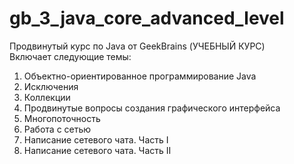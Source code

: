 # gb_3_java_core_advanced_level
Продвинутый курс по Java от GeekBrains (УЧЕБНЫЙ КУРС)  
Включает следующие темы:
1. Объектно-ориентированное программирование Java  
2. Исключения  
3. Коллекции  
4. Продвинутые вопросы создания графического интерфейса  
5. Многопоточность  
6. Работа с сетью
7. Написание сетевого чата. Часть I
8. Написание сетевого чата. Часть II
